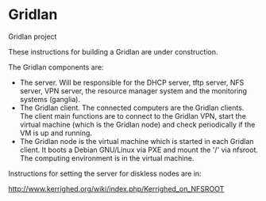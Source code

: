 # Gridlan
Gridlan project

These instructions for building a Gridlan are under construction.

The Gridlan components are:

* The server. Will be responsible for the DHCP server, tftp server, NFS server, VPN server, the resource manager system and the monitoring systems (ganglia). 
* The Gridlan client. The connected computers are the Gridlan clients. The client main functions are to connect to the Gridlan VPN, start the virtual machine (which is the Gridlan node) and check periodically if the VM is up and running.
* The Gridlan node is the virtual machine which is started in each Gridlan client. It boots a Debian GNU/Linux via PXE and mount the '/' via nfsroot. The computing environment is in the virtual machine.

Instructions for setting the server for diskless nodes are in:

http://www.kerrighed.org/wiki/index.php/Kerrighed_on_NFSROOT
